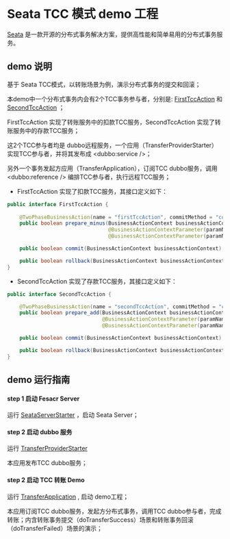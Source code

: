 # Seata TCC 模式 demo 工程


[Seata](https://github.com/seata/seata) 是一款开源的分布式事务解决方案，提供高性能和简单易用的分布式事务服务。   


## demo 说明

基于 Seata TCC模式，以转账场景为例，演示分布式事务的提交和回滚；

本demo中一个分布式事务内会有2个TCC事务参与者，分别是: [FirstTccAction](https://github.com/fescar-group/fescar-samples/blob/master/tcc/transfer-tcc-sample//src/main/java/io/seata/samples/tcc/transfer/action/FirstTccAction.java) 和 [SecondTccAction](https://github.com/fescar-group/fescar-samples/blob/master/tcc/transfer-tcc-sample/src/main/java/io/seata/samples/tcc/transfer/action/SecondTccAction.java) ；

FirstTccAction 实现了转账服务中的扣款TCC服务，SecondTccAction 实现了转账服务中的存款TCC服务；

这2个TCC参与者均是 dubbo远程服务，一个应用（TransferProviderStarter）实现TCC参与者，并将其发布成 <dubbo:service />；

另外一个事务发起方应用（TransferApplication），订阅TCC dubbo服务，调用 <dubbo:reference /> 编排TCC参与者，执行远程TCC服务；

- FirstTccAction 实现了扣款TCC服务，其接口定义如下：

```java
public interface FirstTccAction {
	
    @TwoPhaseBusinessAction(name = "firstTccAction", commitMethod = "commit", rollbackMethod = "rollback")
    public boolean prepare_minus(BusinessActionContext businessActionContext,
                                 @BusinessActionContextParameter(paramName = "accountNo") String accountNo,
                                 @BusinessActionContextParameter(paramName = "amount") double amount);

    public boolean commit(BusinessActionContext businessActionContext);

    public boolean rollback(BusinessActionContext businessActionContext);
}

```


- SecondTccAction 实现了存款TCC服务，其接口定义如下：

```java
public interface SecondTccAction {

    @TwoPhaseBusinessAction(name = "secondTccAction", commitMethod = "commit", rollbackMethod = "rollback")
    public boolean prepare_add(BusinessActionContext businessActionContext,
                               @BusinessActionContextParameter(paramName = "accountNo") String accountNo,
                               @BusinessActionContextParameter(paramName = "amount") double amount);

    public boolean commit(BusinessActionContext businessActionContext);

    public boolean rollback(BusinessActionContext businessActionContext);
}

```


## demo 运行指南

#### step 1 启动 Fesacr Server

运行 [SeataServerStarter](https://github.com/fescar-group/fescar-samples/blob/master/tcc/transfer-tcc-sample/src/test/java/io/seata/samples/tcc/SeataServerStarter.java) ，启动 Seata Server；


#### step 2 启动 dubbo 服务

运行 [TransferProviderStarter](https://github.com/fescar-group/fescar-samples/blob/master/tcc/transfer-tcc-sample/src/main/java/io/seata/samples/tcc/transfer/starter/TransferProviderStarter.java)

本应用发布TCC dubbo服务；

#### step 2 启动 TCC 转账 Demo

运行 [TransferApplication](https://github.com/fescar-group/fescar-samples/blob/master/tcc/transfer-tcc-sample/src/main/java/io/seata/samples/tcc/transfer/starter/TransferApplication.java) , 启动 demo工程；

本应用订阅TCC dubbo服务，发起方分布式事务，调用TCC dubbo参与者，完成转账；内含转账事务提交（doTransferSuccess）场景和转账事务回滚（doTransferFailed）场景的演示；